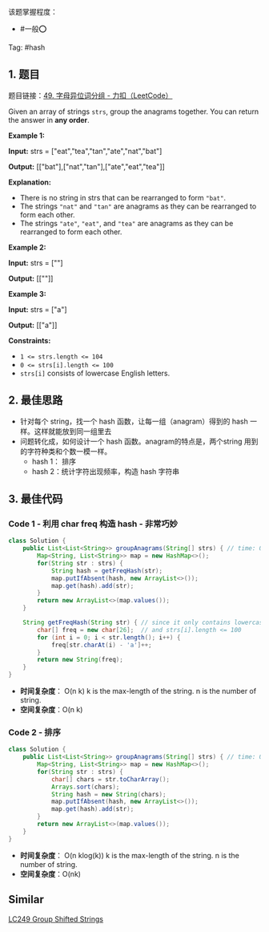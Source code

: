 
该题掌握程度：
- #一般⭕️

Tag: #hash

## 1. 题目
题目链接：[49. 字母异位词分组 - 力扣（LeetCode）](https://leetcode.cn/problems/group-anagrams/description/)

Given an array of strings `strs`, group the anagrams together. You can return the answer in **any order**.

 

**Example 1:**

**Input:** strs = ["eat","tea","tan","ate","nat","bat"]

**Output:** [["bat"],["nat","tan"],["ate","eat","tea"]]

**Explanation:**

- There is no string in strs that can be rearranged to form `"bat"`.
- The strings `"nat"` and `"tan"` are anagrams as they can be rearranged to form each other.
- The strings `"ate"`, `"eat"`, and `"tea"` are anagrams as they can be rearranged to form each other.

**Example 2:**

**Input:** strs = [""]

**Output:** [[""]]

**Example 3:**

**Input:** strs = ["a"]

**Output:** [["a"]]

 

**Constraints:**

- `1 <= strs.length <= 104`
- `0 <= strs[i].length <= 100`
- `strs[i]` consists of lowercase English letters.



## 2. 最佳思路

- 针对每个 string，找一个 hash 函数，让每一组（anagram）得到的 hash 一样。这样就能放到同一组里去
- 问题转化成，如何设计一个 hash 函数。anagram的特点是，两个string 用到的字符种类和个数一模一样。
	- hash 1： 排序
	- hash 2：统计字符出现频率，构造 hash 字符串

## 3. 最佳代码

### Code 1 - 利用 char freq 构造 hash - 非常巧妙
```java
class Solution {
    public List<List<String>> groupAnagrams(String[] strs) { // time: O(nklog(k)), space: O(nk)
        Map<String, List<String>> map = new HashMap<>();
        for(String str : strs) {
            String hash = getFreqHash(str);
            map.putIfAbsent(hash, new ArrayList<>());
            map.get(hash).add(str);
        }
        return new ArrayList<>(map.values());
    }

    String getFreqHash(String str) { // since it only contains lowercase letter        
        char[] freq = new char[26];  // and strs[i].length <= 100
        for (int i = 0; i < str.length(); i++) {
            freq[str.charAt(i) - 'a']++;
        }
        return new String(freq);
    }
}
```
- **时间复杂度**： O(n k)
  k is the max-length of the string. n is the number of string.
- **空间复杂度**：O(n k)

### Code 2 - 排序

```java
class Solution {
    public List<List<String>> groupAnagrams(String[] strs) { // time: O(nklog(k)), space: O(nk)
        Map<String, List<String>> map = new HashMap<>();
        for(String str : strs) {
            char[] chars = str.toCharArray();
            Arrays.sort(chars);
            String hash = new String(chars);
            map.putIfAbsent(hash, new ArrayList<>());
            map.get(hash).add(str);
        }
        return new ArrayList<>(map.values());
    }
}
```

- **时间复杂度**： O(n klog(k))
  k is the max-length of the string. n is the number of string.
- **空间复杂度**：O(nk)

## Similar

[LC249 Group Shifted Strings](../leetcode-vip/LC249%20Group%20Shifted%20Strings.md)